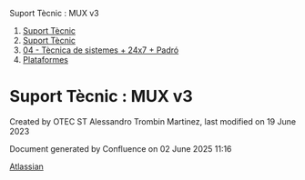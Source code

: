 Suport Tècnic : MUX v3  

1.  [Suport Tècnic](index.html)
2.  [Suport Tècnic](13893782.html)
3.  [04 - Tècnica de sistemes + 24x7 + Padró](26313202.html)
4.  [Plataformes](Plataformes_41520520.html)

Suport Tècnic : MUX v3
======================

Created by OTEC ST Alessandro Trombin Martinez, last modified on 19 June 2023

Document generated by Confluence on 02 June 2025 11:16

[Atlassian](http://www.atlassian.com/)